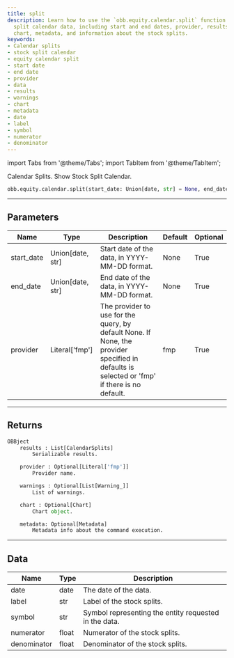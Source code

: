 ```yaml
---
title: split
description: Learn how to use the `obb.equity.calendar.split` function to show stock
  split calendar data, including start and end dates, provider, results, warnings,
  chart, metadata, and information about the stock splits.
keywords:
- Calendar splits
- stock split calendar
- equity calendar split
- start date
- end date
- provider
- data
- results
- warnings
- chart
- metadata
- date
- label
- symbol
- numerator
- denominator
---
```



<!-- markdownlint-disable MD012 MD031 MD033 -->

import Tabs from '@theme/Tabs';
import TabItem from '@theme/TabItem';

Calendar Splits. Show Stock Split Calendar.

```python wordwrap
obb.equity.calendar.split(start_date: Union[date, str] = None, end_date: Union[date, str] = None, provider: Literal[str] = fmp)
```

---

## Parameters

<Tabs>
<TabItem value="standard" label="Standard">

| Name | Type | Description | Default | Optional |
| ---- | ---- | ----------- | ------- | -------- |
| start_date | Union[date, str] | Start date of the data, in YYYY-MM-DD format. | None | True |
| end_date | Union[date, str] | End date of the data, in YYYY-MM-DD format. | None | True |
| provider | Literal['fmp'] | The provider to use for the query, by default None. If None, the provider specified in defaults is selected or 'fmp' if there is no default. | fmp | True |
</TabItem>

</Tabs>

---

## Returns

```python wordwrap
OBBject
    results : List[CalendarSplits]
        Serializable results.

    provider : Optional[Literal['fmp']]
        Provider name.

    warnings : Optional[List[Warning_]]
        List of warnings.

    chart : Optional[Chart]
        Chart object.

    metadata: Optional[Metadata]
        Metadata info about the command execution.
```

---

## Data

<Tabs>
<TabItem value="standard" label="Standard">

| Name | Type | Description |
| ---- | ---- | ----------- |
| date | date | The date of the data. |
| label | str | Label of the stock splits. |
| symbol | str | Symbol representing the entity requested in the data. |
| numerator | float | Numerator of the stock splits. |
| denominator | float | Denominator of the stock splits. |
</TabItem>

</Tabs>

